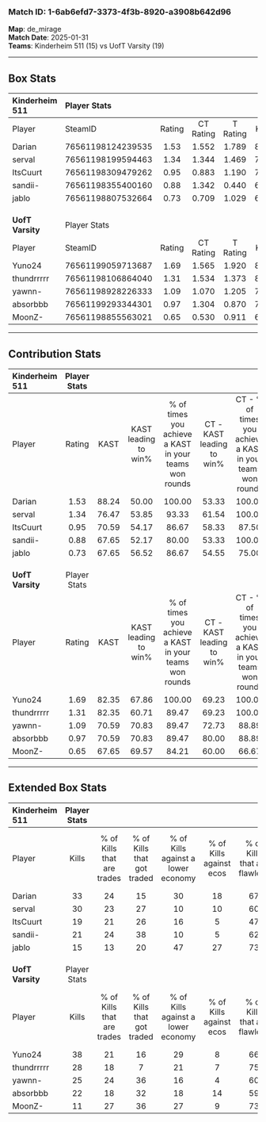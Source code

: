 ### Match ID: 1-6ab6efd7-3373-4f3b-8920-a3908b642d96  
**Map**: de_mirage  
**Match Date**: 2025-01-31  
**Teams**: Kinderheim 511 (15) vs UofT Varsity (19)  

---  

## Box Stats  

| **Kinderheim 511** | Player Stats      |        |           |          |       |       |       |         |        |      |     |
| :- | :- | :-: | :-: | :-: | :-: | :-: | :-: | :-: | :-: | :-: | :-: |
| Player             | SteamID           | Rating | CT Rating | T Rating | KAST  |  ADR  | Kills | Assists | Deaths | K/D  | HS% |
| Darian             | 76561198124239535 |  1.53  |   1.552   |  1.789   | 88.24 | 102.1 |  33   |    6    |   23   | 1.43 | 69  |
| serval             | 76561198199594463 |  1.34  |   1.344   |  1.469   | 76.47 | 96.9  |  30   |    8    |   24   | 1.25 | 30  |
| ItsCuurt           | 76561198309479262 |  0.95  |   0.883   |  1.190   | 70.59 | 66.2  |  19   |   12    |   23   | 0.83 | 47  |
| sandii-            | 76561198355400160 |  0.88  |   1.342   |  0.440   | 67.65 | 67.6  |  21   |    6    |   28   | 0.75 | 47  |
| jablo              | 76561198807532664 |  0.73  |   0.709   |  1.029   | 67.65 | 54.6  |  15   |    9    |   26   | 0.58 | 53  |
|                    |                   |        |           |          |       |       |       |         |        |      |     |
|                    |                   |        |           |          |       |       |       |         |        |      |     |
|                    |                   |        |           |          |       |       |       |         |        |      |     |
| **UofT Varsity**   | Player Stats      |        |           |          |       |       |       |         |        |      |     |
| Player             | SteamID           | Rating | CT Rating | T Rating | KAST  |  ADR  | Kills | Assists | Deaths | K/D  | HS% |
| Yuno24             | 76561199059713687 |  1.69  |   1.565   |  1.920   | 82.35 | 115.0 |  38   |   12    |   22   | 1.73 | 44  |
| thundrrrrr         | 76561198106864040 |  1.31  |   1.534   |  1.373   | 82.35 | 80.6  |  28   |    7    |   22   | 1.27 | 35  |
| yawnn-             | 76561198928226333 |  1.09  |   1.070   |  1.205   | 70.59 | 74.4  |  25   |    7    |   24   | 1.04 | 68  |
| absorbbb           | 76561199293344301 |  0.97  |   1.304   |  0.870   | 70.59 | 70.1  |  22   |   12    |   27   | 0.81 | 36  |
| MoonZ-             | 76561198855563021 |  0.65  |   0.530   |  0.911   | 67.65 | 48.4  |  11   |    8    |   23   | 0.48 | 45  |
---  

## Contribution Stats  

| **Kinderheim 511** | Player Stats |       |                      |                                                        |                           |                                                             |                          |                                                            |
| :- | :-: | :-: | :-: | :-: | :-: | :-: | :-: | :-: |
| Player             |    Rating    | KAST  | KAST leading to win% | % of times you achieve a KAST in your teams won rounds | CT - KAST leading to win% | CT - % of times you achieve a KAST in your teams won rounds | T - KAST leading to win% | T - % of times you achieve a KAST in your teams won rounds |
| Darian             |     1.53     | 88.24 |        50.00         |                         100.00                         |           53.33           |                           100.00                            |          46.67           |                           100.00                           |
| serval             |     1.34     | 76.47 |        53.85         |                         93.33                          |           61.54           |                           100.00                            |          46.15           |                           85.71                            |
| ItsCuurt           |     0.95     | 70.59 |        54.17         |                         86.67                          |           58.33           |                            87.50                            |          50.00           |                           85.71                            |
| sandii-            |     0.88     | 67.65 |        52.17         |                         80.00                          |           53.33           |                           100.00                            |          50.00           |                           57.14                            |
| jablo              |     0.73     | 67.65 |        56.52         |                         86.67                          |           54.55           |                            75.00                            |          58.33           |                           100.00                           |
|                    |              |       |                      |                                                        |                           |                                                             |                          |                                                            |
|                    |              |       |                      |                                                        |                           |                                                             |                          |                                                            |
|                    |              |       |                      |                                                        |                           |                                                             |                          |                                                            |
| **UofT Varsity**   | Player Stats |       |                      |                                                        |                           |                                                             |                          |                                                            |
| Player             |    Rating    | KAST  | KAST leading to win% | % of times you achieve a KAST in your teams won rounds | CT - KAST leading to win% | CT - % of times you achieve a KAST in your teams won rounds | T - KAST leading to win% | T - % of times you achieve a KAST in your teams won rounds |
| Yuno24             |     1.69     | 82.35 |        67.86         |                         100.00                         |           69.23           |                           100.00                            |          66.67           |                           100.00                           |
| thundrrrrr         |     1.31     | 82.35 |        60.71         |                         89.47                          |           69.23           |                           100.00                            |          53.33           |                           80.00                            |
| yawnn-             |     1.09     | 70.59 |        70.83         |                         89.47                          |           72.73           |                            88.89                            |          69.23           |                           90.00                            |
| absorbbb           |     0.97     | 70.59 |        70.83         |                         89.47                          |           80.00           |                            88.89                            |          64.29           |                           90.00                            |
| MoonZ-             |     0.65     | 67.65 |        69.57         |                         84.21                          |           60.00           |                            66.67                            |          76.92           |                           100.00                           |
---  

## Extended Box Stats  

| **Kinderheim 511** | Player Stats |                            |                            |                                    |                         |                              |                                 |        |                             |                                     |                          |                               |                            |
| :- | :-: | :-: | :-: | :-: | :-: | :-: | :-: | :-: | :-: | :-: | :-: | :-: | :-: |
| Player             |    Kills     | % of Kills that are trades | % of Kills that got traded | % of Kills against a lower economy | % of Kills against ecos | % of Kills that are flawless | % of Kills that are close duels | Deaths | % of Deaths that get traded | % of Deaths against a lower economy | % of Deaths against ecos | % of Deaths that are flawless | % of Deaths that are close |
| Darian             |      33      |             24             |             15             |                 30                 |           18            |              67              |                6                |   23   |             35              |                 13                  |            4             |              61               |             4              |
| serval             |      30      |             23             |             27             |                 10                 |           10            |              60              |                0                |   24   |             17              |                 13                  |            0             |              75               |             13             |
| ItsCuurt           |      19      |             21             |             26             |                 16                 |            5            |              47              |                5                |   23   |             26              |                 13                  |            4             |              78               |             9              |
| sandii-            |      21      |             24             |             38             |                 10                 |            5            |              62              |                0                |   28   |              7              |                 14                  |            4             |              50               |             4              |
| jablo              |      15      |             13             |             20             |                 47                 |           27            |              73              |               20                |   26   |             31              |                  8                  |            0             |              73               |             4              |
|                    |              |                            |                            |                                    |                         |                              |                                 |        |                             |                                     |                          |                               |                            |
|                    |              |                            |                            |                                    |                         |                              |                                 |        |                             |                                     |                          |                               |                            |
|                    |              |                            |                            |                                    |                         |                              |                                 |        |                             |                                     |                          |                               |                            |
| **UofT Varsity**   | Player Stats |                            |                            |                                    |                         |                              |                                 |        |                             |                                     |                          |                               |                            |
| Player             |    Kills     | % of Kills that are trades | % of Kills that got traded | % of Kills against a lower economy | % of Kills against ecos | % of Kills that are flawless | % of Kills that are close duels | Deaths | % of Deaths that get traded | % of Deaths against a lower economy | % of Deaths against ecos | % of Deaths that are flawless | % of Deaths that are close |
| Yuno24             |      38      |             21             |             16             |                 29                 |            8            |              66              |                5                |   22   |             23              |                 23                  |            5             |              64               |             14             |
| thundrrrrr         |      28      |             18             |             7              |                 21                 |            7            |              75              |                4                |   22   |             41              |                 23                  |            5             |              68               |             0              |
| yawnn-             |      25      |             24             |             36             |                 16                 |            4            |              60              |                4                |   24   |             17              |                 21                  |            0             |              63               |             0              |
| absorbbb           |      22      |             18             |             32             |                 18                 |           14            |              59              |               14                |   27   |             22              |                 22                  |            4             |              56               |             4              |
| MoonZ-             |      11      |             27             |             36             |                 27                 |            9            |              73              |                9                |   23   |             22              |                 22                  |            4             |              70               |             9              |
